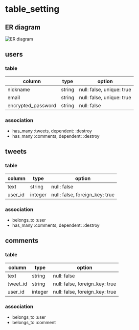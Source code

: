 # table_setting

## ER diagram

![ER diagram](https://user-images.githubusercontent.com/63594128/92335028-fbb31180-f0cd-11ea-84cb-4a67c719b3db.png)

## users

### table

| column              | type   | option                    |
| ------------------  | ------ | ------------------------- |
| nickname            | string | null: false, unique: true |
| email               | string | null: false, unique: true |
| encrypted_password  | string | null: false               |


### association

- has_many :tweets, dependent: :destroy
- has_many :comments, dependent: :destroy

## tweets

### table

| column         | type    | option                         |
| -------------- | ------- | ------------------------------ |
| text           | string  | null: false                    |
| user_id        | integer | null: false, foreign_key: true |

### association

- belongs_to :user
- has_many :comments, dependent: :destroy

## comments

### table

| column      | type    | option                         |
| ----------- | ------- | ------------------------------ |
| text        | string  | null: false                    |
| tweet_id    | string  | null: false, foreign_key: true |
| user_id     | integer | null: false, foreign_key: true |

### association

- belongs_to :user
- belongs_to :comment